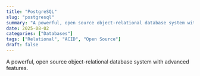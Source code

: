 ```yaml
---
title: "PostgreSQL"
slug: "postgresql"
summary: "A powerful, open source object-relational database system with advanced features."
date: 2025-08-02
categories: ["Databases"]
tags: ["Relational", "ACID", "Open Source"]
draft: false
---
```


A powerful, open source object-relational database system with advanced features.
